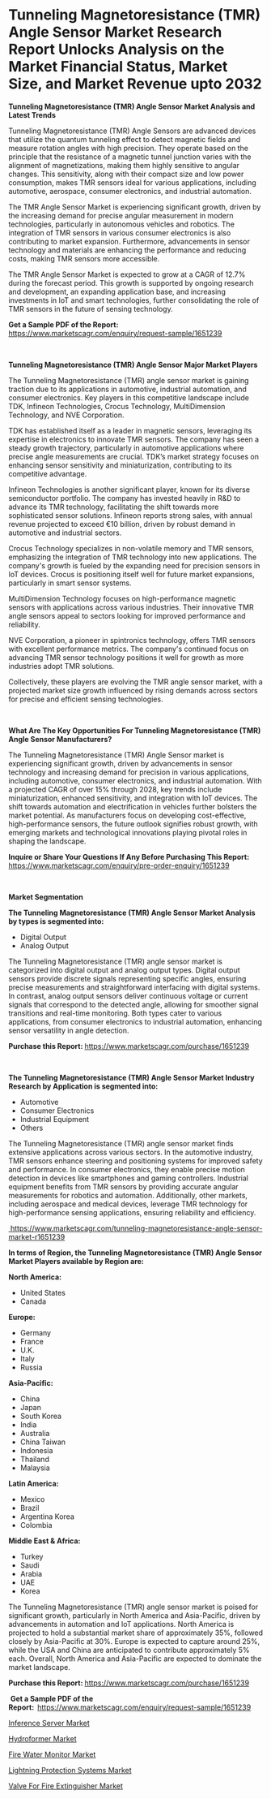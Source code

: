 <p><h1>Tunneling Magnetoresistance (TMR) Angle Sensor Market Research Report Unlocks Analysis on the Market Financial Status, Market Size, and Market Revenue upto 2032</h1></p><p><strong>Tunneling Magnetoresistance (TMR) Angle Sensor Market Analysis and Latest Trends</strong></p>
<p><p>Tunneling Magnetoresistance (TMR) Angle Sensors are advanced devices that utilize the quantum tunneling effect to detect magnetic fields and measure rotation angles with high precision. They operate based on the principle that the resistance of a magnetic tunnel junction varies with the alignment of magnetizations, making them highly sensitive to angular changes. This sensitivity, along with their compact size and low power consumption, makes TMR sensors ideal for various applications, including automotive, aerospace, consumer electronics, and industrial automation.</p><p>The TMR Angle Sensor Market is experiencing significant growth, driven by the increasing demand for precise angular measurement in modern technologies, particularly in autonomous vehicles and robotics. The integration of TMR sensors in various consumer electronics is also contributing to market expansion. Furthermore, advancements in sensor technology and materials are enhancing the performance and reducing costs, making TMR sensors more accessible.</p><p>The TMR Angle Sensor Market is expected to grow at a CAGR of 12.7% during the forecast period. This growth is supported by ongoing research and development, an expanding application base, and increasing investments in IoT and smart technologies, further consolidating the role of TMR sensors in the future of sensing technology.</p></p>
<p><strong>Get a Sample PDF of the Report:&nbsp;</strong> <a href="https://www.marketscagr.com/enquiry/request-sample/1651239?utm_campaign=3208&utm_medium=2&utm_source=Github&utm_content=ia&utm_term=23032025&utm_id=tunneling-magnetoresistance-tmr-angle-sensor">https://www.marketscagr.com/enquiry/request-sample/1651239</a></p>
<p>&nbsp;</p>
<p><strong>Tunneling Magnetoresistance (TMR) Angle Sensor Major Market Players</strong></p>
<p><p>The Tunneling Magnetoresistance (TMR) angle sensor market is gaining traction due to its applications in automotive, industrial automation, and consumer electronics. Key players in this competitive landscape include TDK, Infineon Technologies, Crocus Technology, MultiDimension Technology, and NVE Corporation.</p><p>TDK has established itself as a leader in magnetic sensors, leveraging its expertise in electronics to innovate TMR sensors. The company has seen a steady growth trajectory, particularly in automotive applications where precise angle measurements are crucial. TDK’s market strategy focuses on enhancing sensor sensitivity and miniaturization, contributing to its competitive advantage.</p><p>Infineon Technologies is another significant player, known for its diverse semiconductor portfolio. The company has invested heavily in R&D to advance its TMR technology, facilitating the shift towards more sophisticated sensor solutions. Infineon reports strong sales, with annual revenue projected to exceed €10 billion, driven by robust demand in automotive and industrial sectors.</p><p>Crocus Technology specializes in non-volatile memory and TMR sensors, emphasizing the integration of TMR technology into new applications. The company's growth is fueled by the expanding need for precision sensors in IoT devices. Crocus is positioning itself well for future market expansions, particularly in smart sensor systems.</p><p>MultiDimension Technology focuses on high-performance magnetic sensors with applications across various industries. Their innovative TMR angle sensors appeal to sectors looking for improved performance and reliability. </p><p>NVE Corporation, a pioneer in spintronics technology, offers TMR sensors with excellent performance metrics. The company's continued focus on advancing TMR sensor technology positions it well for growth as more industries adopt TMR solutions.</p><p>Collectively, these players are evolving the TMR angle sensor market, with a projected market size growth influenced by rising demands across sectors for precise and efficient sensing technologies.</p></p>
<p>&nbsp;</p>
<p><strong>What Are The Key Opportunities For Tunneling Magnetoresistance (TMR) Angle Sensor Manufacturers?</strong></p>
<p><p>The Tunneling Magnetoresistance (TMR) Angle Sensor market is experiencing significant growth, driven by advancements in sensor technology and increasing demand for precision in various applications, including automotive, consumer electronics, and industrial automation. With a projected CAGR of over 15% through 2028, key trends include miniaturization, enhanced sensitivity, and integration with IoT devices. The shift towards automation and electrification in vehicles further bolsters the market potential. As manufacturers focus on developing cost-effective, high-performance sensors, the future outlook signifies robust growth, with emerging markets and technological innovations playing pivotal roles in shaping the landscape.</p></p>
<p><strong>Inquire or Share Your Questions If Any Before Purchasing This Report:</strong> <a href="https://www.marketscagr.com/enquiry/pre-order-enquiry/1651239?utm_campaign=3208&utm_medium=2&utm_source=Github&utm_content=ia&utm_term=23032025&utm_id=tunneling-magnetoresistance-tmr-angle-sensor">https://www.marketscagr.com/enquiry/pre-order-enquiry/1651239</a></p>
<p>&nbsp;</p>
<p><strong>Market Segmentation</strong></p>
<p><strong>The Tunneling Magnetoresistance (TMR) Angle Sensor Market Analysis by types is segmented into:</strong></p>
<p><ul><li>Digital Output</li><li>Analog Output</li></ul></p>
<p><p>The Tunneling Magnetoresistance (TMR) angle sensor market is categorized into digital output and analog output types. Digital output sensors provide discrete signals representing specific angles, ensuring precise measurements and straightforward interfacing with digital systems. In contrast, analog output sensors deliver continuous voltage or current signals that correspond to the detected angle, allowing for smoother signal transitions and real-time monitoring. Both types cater to various applications, from consumer electronics to industrial automation, enhancing sensor versatility in angle detection.</p></p>
<p><strong>Purchase this Report:&nbsp;</strong><a href="https://www.marketscagr.com/purchase/1651239?utm_campaign=3208&utm_medium=2&utm_source=Github&utm_content=ia&utm_term=23032025&utm_id=tunneling-magnetoresistance-tmr-angle-sensor">https://www.marketscagr.com/purchase/1651239</a></p>
<p>&nbsp;</p>
<p><strong>The Tunneling Magnetoresistance (TMR) Angle Sensor Market Industry Research by Application is segmented into:</strong></p>
<p><ul><li>Automotive</li><li>Consumer Electronics</li><li>Industrial Equipment</li><li>Others</li></ul></p>
<p><p>The Tunneling Magnetoresistance (TMR) angle sensor market finds extensive applications across various sectors. In the automotive industry, TMR sensors enhance steering and positioning systems for improved safety and performance. In consumer electronics, they enable precise motion detection in devices like smartphones and gaming controllers. Industrial equipment benefits from TMR sensors by providing accurate angular measurements for robotics and automation. Additionally, other markets, including aerospace and medical devices, leverage TMR technology for high-performance sensing applications, ensuring reliability and efficiency.</p></p>
<p><a href="https://www.marketscagr.com/tunneling-magnetoresistance-angle-sensor-market-r1651239?utm_campaign=3208&utm_medium=2&utm_source=Github&utm_content=ia&utm_term=23032025&utm_id=tunneling-magnetoresistance-tmr-angle-sensor">&nbsp;https://www.marketscagr.com/tunneling-magnetoresistance-angle-sensor-market-r1651239</a></p>
<p><strong>In terms of Region, the Tunneling Magnetoresistance (TMR) Angle Sensor Market Players available by Region are:</strong></p>
<p>
    <p> <strong> North America: </strong>
        <ul>
            <li>United States</li>
            <li>Canada</li>
        </ul>
        </p> 
    <p> <strong> Europe: </strong>
        <ul>
            <li>Germany</li>
            <li>France</li>
            <li>U.K.</li>
            <li>Italy</li>
            <li>Russia</li>
        </ul>
        </p> 
    <p> <strong> Asia-Pacific: </strong>
        <ul>
            <li>China</li>
            <li>Japan</li>
            <li>South Korea</li>
            <li>India</li>
            <li>Australia</li>
            <li>China Taiwan</li>
            <li>Indonesia</li>
            <li>Thailand</li>
            <li>Malaysia</li>
        </ul>
        </p> 
    <p> <strong> Latin America: </strong>
        <ul>
            <li>Mexico</li>
            <li>Brazil</li>
            <li>Argentina Korea</li>
            <li>Colombia</li>
        </ul>
        </p> 
    <p> <strong> Middle East & Africa: </strong>
        <ul>
            <li>Turkey</li>
            <li>Saudi</li>
            <li>Arabia</li>
            <li>UAE</li>
            <li>Korea</li>
        </ul>
    </p>
    </p>
<p><p>The Tunneling Magnetoresistance (TMR) angle sensor market is poised for significant growth, particularly in North America and Asia-Pacific, driven by advancements in automation and IoT applications. North America is projected to hold a substantial market share of approximately 35%, followed closely by Asia-Pacific at 30%. Europe is expected to capture around 25%, while the USA and China are anticipated to contribute approximately 5% each. Overall, North America and Asia-Pacific are expected to dominate the market landscape.</p></p>
<p><strong>Purchase this Report: </strong><a href="https://www.marketscagr.com/purchase/1651239?utm_campaign=3208&utm_medium=2&utm_source=Github&utm_content=ia&utm_term=23032025&utm_id=tunneling-magnetoresistance-tmr-angle-sensor">https://www.marketscagr.com/purchase/1651239</a></p>
<p>&nbsp;<strong>Get a Sample PDF of the Report:&nbsp;&nbsp;</strong><a href="https://www.marketscagr.com/enquiry/request-sample/1651239?utm_campaign=3208&utm_medium=2&utm_source=Github&utm_content=ia&utm_term=23032025&utm_id=tunneling-magnetoresistance-tmr-angle-sensor">https://www.marketscagr.com/enquiry/request-sample/1651239</a></p>
<p><strong></strong></p>
<p><p><a href="https://www.linkedin.com/pulse/future-assessment-forecast-global-inference-server-market-viqic?utm_campaign=3208&utm_medium=2&utm_source=Github&utm_content=ia&utm_term=23032025&utm_id=tunneling-magnetoresistance-tmr-angle-sensor">Inference Server Market</a></p><p><a href="https://www.linkedin.com/pulse/hydroformer-market-development-top-players-projected-w5fpf?utm_campaign=3208&utm_medium=2&utm_source=Github&utm_content=ia&utm_term=23032025&utm_id=tunneling-magnetoresistance-tmr-angle-sensor">Hydroformer Market</a></p><p><a href="https://www.linkedin.com/pulse/explore-fire-water-monitor-markets-growth-trajectory-jodzf?utm_campaign=3208&utm_medium=2&utm_source=Github&utm_content=ia&utm_term=23032025&utm_id=tunneling-magnetoresistance-tmr-angle-sensor">Fire Water Monitor Market</a></p><p><a href="https://www.linkedin.com/pulse/lightning-protection-systems-market-trends-projected-cagr-hg2uf?utm_campaign=3208&utm_medium=2&utm_source=Github&utm_content=ia&utm_term=23032025&utm_id=tunneling-magnetoresistance-tmr-angle-sensor">Lightning Protection Systems Market</a></p><p><a href="https://www.linkedin.com/pulse/report-impact-latest-trends-valve-fire-extinguisher-market-petgf?utm_campaign=3208&utm_medium=2&utm_source=Github&utm_content=ia&utm_term=23032025&utm_id=tunneling-magnetoresistance-tmr-angle-sensor">Valve For Fire Extinguisher Market</a></p></p>